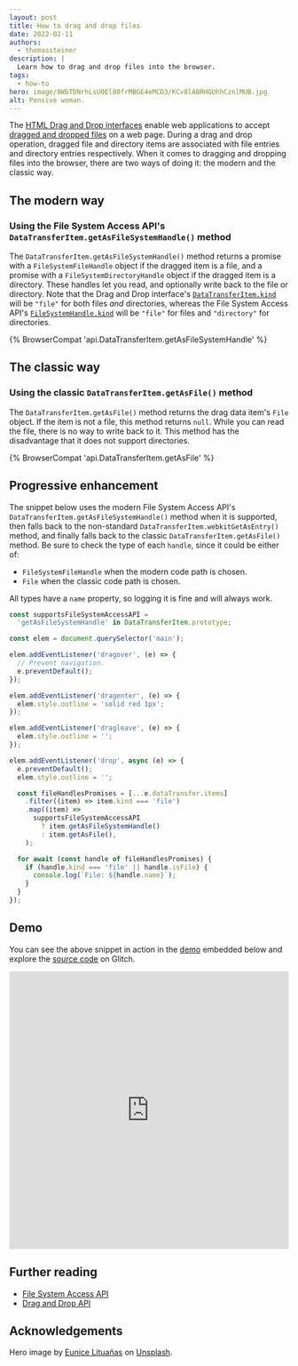 ```yaml
---
layout: post
title: How to drag and drop files
date: 2022-02-11
authors:
  - thomassteiner
description: |
  Learn how to drag and drop files into the browser.
tags:
  - how-to
hero: image/8WbTDNrhLsU0El80frMBGE4eMCD3/KCv8lABRHGUhhCznlMUB.jpg
alt: Pensive woman.
---
```


The
[HTML Drag and Drop interfaces](https://developer.mozilla.org/docs/Web/API/HTML_Drag_and_Drop_API)
enable web applications to accept
[dragged and dropped files](https://developer.mozilla.org/docs/Web/API/HTML_Drag_and_Drop_API/File_drag_and_drop)
on a web page. During a drag and drop operation, dragged file and directory items are associated
with file entries and directory entries respectively. When it comes to dragging and dropping files
into the browser, there are two ways of doing it: the modern and the classic way.

## The modern way

### Using the File System Access API's `DataTransferItem.getAsFileSystemHandle()` method

The `DataTransferItem.getAsFileSystemHandle()` method returns a promise with a
`FileSystemFileHandle` object if the dragged item is a file, and a promise with a
`FileSystemDirectoryHandle` object if the dragged item is a directory. These handles let you read,
and optionally write back to the file or directory. Note that the Drag and Drop interface's
[`DataTransferItem.kind`](https://developer.mozilla.org/docs/Web/API/DataTransferItem/kind) will be
`"file"` for both files _and_ directories, whereas the File System Access API's
[`FileSystemHandle.kind`](https://wicg.github.io/file-system-access/#dom-filesystemhandle-kind) will
be `"file"` for files and `"directory"` for directories.

{% BrowserCompat 'api.DataTransferItem.getAsFileSystemHandle' %}

## The classic way

### Using the classic `DataTransferItem.getAsFile()` method

The `DataTransferItem.getAsFile()` method returns the drag data item's `File` object. If the item is
not a file, this method returns `null`. While you can read the file, there is no way to write back
to it. This method has the disadvantage that it does not support directories.

{% BrowserCompat 'api.DataTransferItem.getAsFile' %}

## Progressive enhancement

The snippet below uses the modern File System Access API's
`DataTransferItem.getAsFileSystemHandle()` method when it is supported, then falls back to the
non-standard `DataTransferItem.webkitGetAsEntry()` method, and finally falls back to the classic
`DataTransferItem.getAsFile()` method. Be sure to check the type of each `handle`, since it could be
either of:

- `FileSystemFileHandle` when the modern code path is chosen.
- `File` when the classic code path is chosen.

All types have a `name` property, so logging it is fine and will always work.

```js
const supportsFileSystemAccessAPI =
  'getAsFileSystemHandle' in DataTransferItem.prototype;

const elem = document.querySelector('main');

elem.addEventListener('dragover', (e) => {
  // Prevent navigation.
  e.preventDefault();
});

elem.addEventListener('dragenter', (e) => {
  elem.style.outline = 'solid red 1px';
});

elem.addEventListener('dragleave', (e) => {
  elem.style.outline = '';
});

elem.addEventListener('drop', async (e) => {
  e.preventDefault();
  elem.style.outline = '';

  const fileHandlesPromises = [...e.dataTransfer.items]
    .filter((item) => item.kind === 'file')
    .map((item) =>
      supportsFileSystemAccessAPI
        ? item.getAsFileSystemHandle()
        : item.getAsFile(),
    );

  for await (const handle of fileHandlesPromises) {
    if (handle.kind === 'file' || handle.isFile) {
      console.log(`File: ${handle.name}`);
    }
  }
});
```

## Demo

You can see the above snippet in action in the
[demo](https://how-to-series.glitch.me/drag-and-drop-files.html) embedded below and explore
the [source code](https://glitch.com/edit/#!/how-to-series?path=drag-and-drop-files.js) on
Glitch.

<div class="glitch-embed-wrap" style="height: 500px; width: 100%;">
  <iframe
    src="https://how-to-series.glitch.me/drag-and-drop-files.html"
    style="height: 100%; width: 100%; border: 0;"
  >
  </iframe>
</div>

## Further reading

- [File System Access API](/file-system-access/)
- [Drag and Drop API](/drag-and-drop/)

## Acknowledgements

Hero image by [Eunice Lituañas](https://unsplash.com/@euniveeerse)
on [Unsplash](https://unsplash.com/photos/bpxgyD4YYt4).
